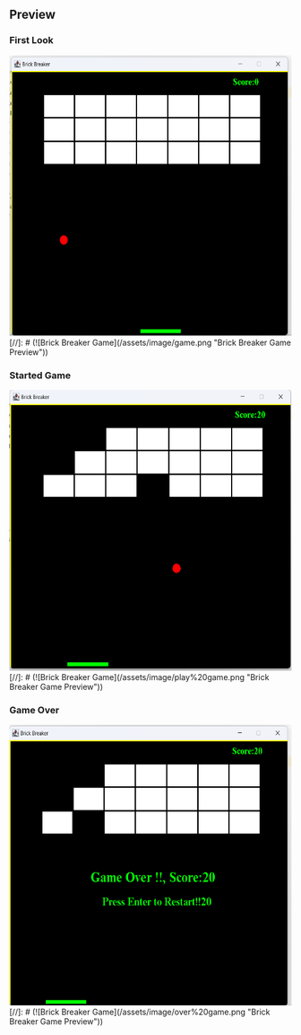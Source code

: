 ## Preview

### First Look

<img src="assets/image/game.png" width="800" height="500" alt="Brick Breaker Game Preview">
[//]: # (![Brick Breaker Game]&#40;/assets/image/game.png "Brick Breaker Game Preview"&#41;)

### Started Game

<img src="assets/image/play%20game.png" width="800" height="500" alt="Brick Breaker Game Preview">
[//]: # (![Brick Breaker Game]&#40;/assets/image/play%20game.png "Brick Breaker Game Preview"&#41;)


### Game Over

<img src="assets/image/over%20game.png" width="800" height="500" alt="Brick Breaker Game Preview">
[//]: # (![Brick Breaker Game]&#40;/assets/image/over%20game.png "Brick Breaker Game Preview"&#41;)

